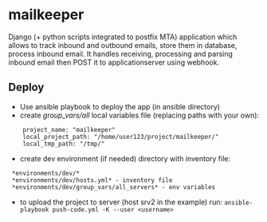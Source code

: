 # mailkeeper
  Django (+ python scripts integrated to postfix MTA) application which allows to track inbound and outbound emails,
store them in database, process inbound email.
It handles receiving, processing and parsing inbound email then POST it to
applicationserver using webhook.

## Deploy

- Use ansible playbook to deploy the app (in ansible directory)
- create *group_vars/all* local variables file (replacing paths with your own):
```
    project_name: "mailkeeper"
    local_project_path: "/home/user123/project/mailkeeper/"
    local_tmp_path: "/tmp/"
```
- create dev environment (if needed) directory with inventory file:
```
 *environments/dev/*
 *environments/dev/hosts.yml* - inventory file
 *environments/dev/group_vars/all_servers* - env variables
```

- to upload the project to server (host srv2 in the example) run:
`ansible-playbook push-code.yml -K --user <username>`
